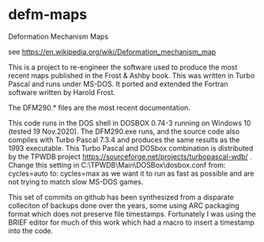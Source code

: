 defm-maps
=========

Deformation Mechanism Maps

see https://en.wikipedia.org/wiki/Deformation_mechanism_map

This is a project to re-engineer the software used to produce the most recent maps published in the 
Frost & Ashby book. This was written in Turbo Pascal and runs under MS-DOS. It ported and extended
the Fortran software written by Harold Frost.

The DFM290.* files are the most recent documentation.

This code runs in the DOS shell in DOSBOX 0.74-3 running on Windows 10 (tested 19 Nov.2020). The DFM290.exe
runs, and the source code also compiles with Turbo Pascal 7.3.4 and produces the same results as the 1993 executable.
This Turbo Pascal and DOSbox combination is distributed by the TPWDB project
https://sourceforge.net/projects/turbopascal-wdb/ .
Change this setting in C:\TPWDB\Main\DOSBox\dosbox.conf
from:
cycles=auto
to:
cycles=max
as we want it to run as fast as possible and are not trying to match slow MS-DOS games.

This set of commits on github has been synthesized from a disparate colleciton of backups done over the years, 
some using ARC packaging format which does not preserve file timestamps. Fortunately I was using the
BRIEF editor for much of this work which had a macro to insert a timestamp into the code.
